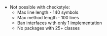 * Not possible with checkstyle:
  * Max line length - 140 symbols
  * Max method length - 100 lines
  * Ban interfaces with only 1 implementation
  * No packages with 25+ classes
